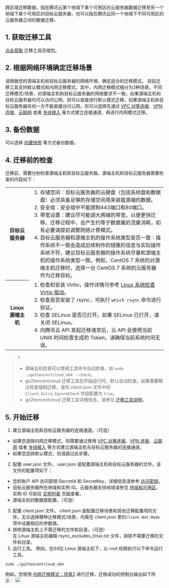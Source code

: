 跨区域迁移数据，指在腾讯云某个地域下某个可用区的云服务器数据迁移至另一个地域下某个可用区的目标云服务器，也可以指在腾讯云同一个地域下不同可用区的云服务器之间的数据迁移。

## 1. 获取迁移工具  
 [点此获取](https://go2tencentcloud-1251783334.cos.ap-guangzhou.myqcloud.com/latest/go2tencentcloud.zip) 迁移工具压缩包。

## 2. 根据网络环境确定迁移场景
请根据您的源端主机和目标云服务器的网络环境，确定适合的迁移模式。
目前迁移工具支持默认模式和内网迁移模式。其中，内网迁移模式细分为3种场景。不同迁移模式/场景，对源端主机和目标云服务器的网络要求不一致。如果源端主机和目标云服务器均可以访问公网，则可以直接进行默认模式迁移。如果源端主机和目标云服务器任何一方不能直接访问公网，则可以选择先通过 [VPC 对等连接](https://intl.cloud.tencent.com/document/product/553)、[VPN 连接](https://intl.cloud.tencent.com/document/product/1037)、[云联网](https://intl.cloud.tencent.com/document/product/1003) 或者 [专线接入](https://intl.cloud.tencent.com/document/product/216) 等方式建立连接通道，再进行内网模式迁移。

## 3. 备份数据
可以选择 [创建快照](https://intl.cloud.tencent.com/document/product/362/5755) 等方式备份数据。

## 4. 迁移前的检查
迁移前，需要分别检查源端主机和目标云服务器。源端主机和目标云服务器需要检查的内容如下：
<table>
	<tr><th style="width: 15%;">目标云服务器</th><td><ol  style="margin: 0;"><li>存储空间：目标云服务器的云硬盘（包括系统盘和数据盘）必须具备足够的存储空间用来装载源端的数据。</li><li>安全组：安全组中不能限制443端口和80端口。</li><li>带宽设置：建议尽可能调大两端的带宽，以便更快迁移。迁移过程中，会产生约等于数据量的流量消耗，如有必要请提前调整网络计费模式。</li><li>目标云服务器和源端主机的操作系统类型是否一致：操作系统不一致会造成后续制作的镜像的信息与实际操作系统不符，建议目标云服务器的操作系统尽量和源端主机的操作系统类型一致。例如，CentOS 7 系统的对源端主机迁移时，选择一台 CentOS 7 系统的云服务器作为迁移目标。</li></ol></td></tr>
	<tr><th>Linux 源端主机</th><td><ol  style="margin: 0;"><li>检查和安装 Virtio，操作详情可参考 <a href="https://intl.cloud.tencent.com/document/product/213/9929">Linux 系统检查 Virtio 驱动</a>。</li><li>检查是否安装了 rsync，可执行 <code>which rsync</code> 命令进行验证。</li><li>检查 SELinux 是否已打开。如果 SELinux 已打开，请关闭 SELinux。</li><li>向腾讯云 API 发起迁移请求后，云 API 会使用当前 UNIX 时间检查生成的 Token，请确保当前系统时间无误。</li></ol></td></tr>
</table>

>? 
> - 源端主机检查可以使用工具命令自动检查，如 `sudo ./go2tencentcloud_x64 --check`。
> - go2tencentcloud 迁移工具在开始运行时，默认自动检查。如果需要略过检查强制迁移，请将 client.json 文件中的 `Client.Extra.IgnoreCheck` 字段配置为 `true`。
> -  go2tencentcloud 迁移工具详细信息，请参见 [迁移工具说明](https://intl.cloud.tencent.com/document/product/213/35640)。
 > 

## 5. 开始迁移

1. 建立源端主机和目标云服务器的连接通道。（可选） 
 - 如果您选择内网迁移模式，则需要通过使用 [VPC 对等连接](https://intl.cloud.tencent.com/document/product/553)、[VPN 连接](https://intl.cloud.tencent.com/document/product/1037)、[云联网](https://intl.cloud.tencent.com/document/product/1003) 或者 [专线接入](https://intl.cloud.tencent.com/document/product/216) 等方式建立源端主机与目标云服务器的连接通道。
 - 如果您选择默认模式，则请跳过此步骤。
2. 配置 user.json 文件。
user.json 是配置源端主机和目标云服务器的文件。该文件的配置项如下：
 - 您的账户 API 访问密钥 SecretId 和 SecretKey，详细信息请参考 [访问密钥](https://intl.cloud.tencent.com/document/product/598/32675)。
 - 目标云服务器所在地域和实例 ID。云服务器支持地域请参见 [地域和可用区](https://intl.cloud.tencent.com/document/product/213/6091)，实例 ID 可前往 [实例列表](https://console.cloud.tencent.com/cvm/instance/index?rid=1) 页面查看。
 - 源端主机的数据盘配置。（可选）  
3. 配置 client.json 文件。
client.json 是配置迁移场景和其他迁移配置项的文件。无论选择哪种迁移模式/场景，均需在 client.json 里的`Client.Net.Mode`项中设置相应的参数值。
4. 排除源端主机上不需迁移的文件和目录。（可选）  
 在 Linux 源端主机编辑 rsync\_excludes\_linux.txt 文件，排除不需要迁移的文件和目录。
5. 运行工具。
例如，在64位 Linux 源端主机下，以 root 权限执行以下命令运行工具。
```
sudo ./go2tencentcloud_x64
```
例如，您使用 [内网迁移模式：场景2](https://intl.cloud.tencent.com/document/product/213/35640#Scenario2) 进行迁移，迁移成功的控制台输出如下所示：
 ![](https://main.qcloudimg.com/raw/3d5c45ccb9f5350bb30cf3d3fce29590/console-cross-region.png)
